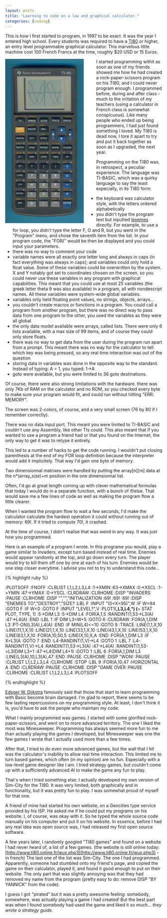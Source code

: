 ```yaml
---
layout: posts
title: "Learning to code on a low end graphical calculator."
categories: [coding]
---
```


This is how I first started to program, in 1997 to be exact. It was the year I entered high school. Every students was required to have a [TI80](http://en.wikipedia.org/wiki/TI80) or higher, an entry level programmable graphical calculator. This marvelous little machine cost 100 French Francs at the time, roughly $20 USD or 15 Euros.

<img src="/assets/TI80.jpg" alt="TI80" style="float: left; margin-right: 40px;" />

I started programming withit as soon as one of my friends showed me how he had created a rock-paper-scissors program on his TI80, and I could never program enough. I programmed before, during and after class - much to the irritation of my teachers (using a calculator in French class is somewhat conspicuous). Like many people who ended up being programmers, I had just found something I loved. My TI80 is dead now, I tore it apart to try and put it back together as soon as I upgraded, the next year.

Programming on the TI80 was, in retrospect, a peculiar experience. The language was TI-BASIC, which was a quirky language to say the least especially, in its TI80 form:
- the keyboard was calculator style, with the letters ordered alphabetically
- you didn't type the program text but inputted [lexemes](http://en.wikipedia.org/wiki/Lexical_analysis) directly. For example, to use a for loop, you didn't type the letter F, O and R, but you went in the "Program" menu, and chose the seventh item from the list. In your program code, the "FOR(" would be then be displayed and you could input your parameters.
- there was no way to comment your code
- variable names were all exactly one letter long and always in caps (in fact everything was always in caps); and variables could only hold a float value. Some of these variables could be overwritten by the system. X and Y notably got set to coordinates chosen on the screen, so you could never use these variables in any program with graphical capabilities. This meant that you could use at most 25 variables (the greek letter theta &theta; was also available) in a program, all with nondescript names. All these variables were system-wide global variables.
- variables only held floating point values, no strings, objects, arrays...
- you couldn't create macros or functions in a program. You could call a program from another program, but there was no direct way to pass data from one program to the other, you used the variables as they were all global
- the only data model available were arrays, called lists. There were only 6 lists available, with a max size of 99 items, and of course they could only store floats.
- there was no way to get data from the user during the program run apart from a prompt. This meant there was no way for the calculator to tell which key was being pressed, so any real time interaction was out of the question
- storing data in variables was done in the opposite way to the standard. Instead of typing: A = 1, you typed: 1->A
- goto were available, but you were limited to 36 goto destinations.

Of course, there were also strong limitations with the hardware.
there was only 7Kb of RAM on the calculator and no ROM, so you checked every byte to make sure your program would fit, and could run without hitting "ERR: MEMORY".

The screen was 2-colors, of course, and a very small screen (76 by 80 if I remember correctly).

There was no data input port. This meant you were limited to TI-BASIC and couldn't use any Assembly, like other TIs could. This also meant that if you wanted to use a program a friend had or that you found on the Internet, the only way to get it was to retype it entirely.

This led to a number of hacks to get the code running. I wouldn't put closing parenthesis at the end of my FOR loop definition because the interpreter would add it implicitely. That way I'd gain one byte of memory. 

Two dimensionnal matrixes were handled by putting the array\[n\]\[m\] data at the n\*\(array_size\)+m position in the one dimensionnal list. 

Often, I'd go at great length coming up with clever mathematical formulas that today I would do in a separate function, with a bunch of if/else. That would save me a few lines of code as well as making the program flow a little clearer. 

When I wanted the program flow to wait a few seconds, I'd make the calculator calculate the hardest operation it could without running out of memory: 69\!. If it tried to compute 70\!, it crashed.

At the time of course, I didn't realise that was weird in any way. It was just how you programmed.

Here is an example of a program I wrote. In this programe you would, play a game similar to Invaders, except turn based instead of real time. Enemies would appear randomly at the top, and go down every turn. The player would try to kill them off one by one at each of his turn. Enemies would be one step closer everytime. I advise you not to try to understand this code...

{% highlight ruby %}

:PLOTSOFF 
:FNOFF
:CLRLIST L1,L2,L3,L4
:1->XMIN
:63->XMAX
:0->XSCL
:1->YMIN
:47->YMAX
:0->YSCL
:CLRDRAW
:CLRHOME
:DISP "INVADERS
:PAUSE
:CLRHOME
:DISP "","","INITIALIZATION
:69!
:69!
:69!
:DISP "ENEMIES TO","DESTROY","SIZE?
:LBL F
:INPUT "(0<X<95)",W
:IF W>94
:GOTO F
:IF W<0
:GOTO F
:INPUT "LEVEL?",V
:PLOT1(**,L3,L4,°) (**= STAT PLOT, TYPE, 1)
:5->DIM L3
:5->DIM L4
:FOR(A,1,5
:RANDINT(1,53->L3(A)
:47->L4(A)
:END
:LBL 1
:IF DIM L3=W+5
:GOTO 6
:CLRDRAW
:FOR(A,1,DIM L3
:PT-ON(L3(A),L4(A)
:END
:IF MIN(L4)<=10
:GOTO 9
:TRACE
:LINE(1,1,X,10
:LINE(11,1,X,10
:LINE(21,1,X,10 
:LINE(33,1,X,10
:LINE(43,1,X,10
:LINE(53,1,X,10
:LINE(63,1,X,10
:FOR(A,10,50,5
:LINE(X,10,X,A
:END
:FOR(A,1,DIM L3
:IF X=L3(A
:GOTO 7
:END
:L4-RANDINT(1,V)->L4
:GOTO 1
:LBL 7
:L4-RANDINT(1,V)->L4
:RANDINT(1,53->L3(A)
:47->L4(A)
:RANDINT(1,53->L3(DIM L3+1
:47->L4(DIM L4+1)
:GOTO 1
:LBL 6
:FOR(A,1,DIM L3
:LINE(L3(A),10,L3(A),47
:END
:PAUSE
:CLRHOME
:DISP "WON!
:PAUSE
:CLRLIST L1,L2,L3,L4
:CLRHOME
:STOP
:LBL 9
:FOR(A,10,47
:HORIZONTAL A
:END
:CLRDRAW
:PAUSE
:CLRHOME
:DISP "GAME OVER
:PAUSE
:CLRHOME
:CLRLIST L1,L2,L3,L4
:PLOTSOFF

{% endhighlight %}

[Edsger W. Dijkstra](http://en.wikipedia.org/wiki/Edsger_W._Dijkstra) famously said that those that start to learn programming with Basic become brain damaged. I'm glad to report, there seems to be few lasting repercussions on my programming style. At least, I don't think it is, you'd have to ask the people who maintain my code.

What I mainly programmed was games. I started with some glorified rock-paper-scissors, and went on to more advanced territory. The one I liked the most was Minesweeper. Programming has always seemed more fun to me than actually playing the games I developed, but Minesweeper was one the few games I wrote that I actually used more than a few times. 

After that, I tried to do even more advanced games, but the wall that I hit was the calculator's inability to allow real time interaction. This limited me to turn based games, which often (in my opinion) are no fun. Especially with a low-level game designer like I am. I tried strategy games, but couldn't come up with a sufficiently advanced AI to make the game any fun to play.

That's when I tried something else: I actually developed my own version of Sim-City for the TI80. It was very limited, both graphically and in functionality, but it was pretty fun to play. I was somewhat proud of myself for that one.

A friend of mine had started his own website, on a Geocities type service provided by his ISP. He asked me if he could put my programs on his website. I, of course, was okay with it. So he typed the whole source code manually on his computer and put it on his website. In essence, before I had any real idea was open source was, I had released my first open source software.

A few years later, I randomly googled "TI80 games" and found on a website I had never heard of, a list of a few games. (the website is still online today: [http://www.ti80.online.fr/jeux.php3](http://www.ti80.online.fr/jeux.php3) - in french) The last one of the list was Sim-City. The one I had programmed. Apparently, someone had stumbled onto my friend's page, and copied the game on their calculator, played it, and found it good enough to put on their website. The only part that was slightly annoying was that they had removed my name from the program (pretty easy to do: remove DISP "BY YANNICK" from the code).

I guess I got "pirated" but it was a pretty awesome feeling: somebody, somewhere, was actually playing a game I had created! But the best part was when I found somebody had used the game and liked it so much... *they wrote a strategy guide*.

